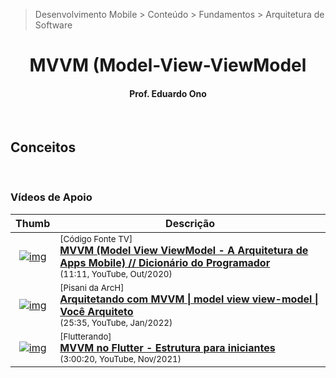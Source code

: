 > Desenvolvimento Mobile > Conteúdo > Fundamentos > Arquitetura de Software

<h1 align="center">MVVM (Model-View-ViewModel</h1>

<h4 align="center">Prof. Eduardo Ono</h4>

&nbsp;

## Conceitos

&nbsp;

### Vídeos de Apoio

| Thumb | Descrição |
| :-: | --- |
| [![img](https://img.youtube.com/vi/B2pJWtSyVFA/default.jpg)](https://www.youtube.com/watch?v=B2pJWtSyVFA) | <sup>[Código Fonte TV]</sup><br>[__MVVM (Model View ViewModel - A Arquitetura de Apps Mobile) // Dicionário do Programador__](https://www.youtube.com/watch?v=B2pJWtSyVFA)<br><sub>(11:11, YouTube, Out/2020)</sub>
| [![img](https://img.youtube.com/vi/YVjsQglQV6k/default.jpg)](https://www.youtube.com/watch?v=YVjsQglQV6k) | <sup>[Pisani da ArcH]</sup><br>[__Arquitetando com MVVM \| model view view-model \| Você Arquiteto__](https://www.youtube.com/watch?v=YVjsQglQV6k)<br><sub>(25:35, YouTube, Jan/2022)</sub> | 
| [![img](https://img.youtube.com/vi/WgadnZcujuc/default.jpg)](https://www.youtube.com/watch?v=WgadnZcujuc) | <sup>[Flutterando]</sup><br>[__MVVM no Flutter - Estrutura para iniciantes__](https://www.youtube.com/watch?v=WgadnZcujuc)<br><sub>(3:00:20, YouTube, Nov/2021)</sub>

&nbsp;
